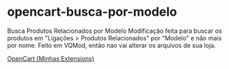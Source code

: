 # opencart-busca-por-modelo
Busca Produtos Relacionados por Modelo Modificação feita para buscar os produtos em "Ligações > Produtos Relacionados" por "Modelo" e não mais por nome. Feito em VQMod, então nao vai alterar os arquivos de sua loja.

<a href="https://www.opencart.com/index.php?route=marketplace/extension&filter_member=suportefloripa" class="url" rel="nofollow me">OpenCart (Minhas Extensions)</a>
